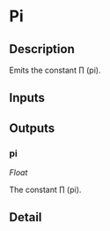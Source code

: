 # Pi

## Description
Emits the constant ∏ (pi).

## Inputs
## Outputs
### pi

*Float*

The constant ∏ (pi).

## Detail

